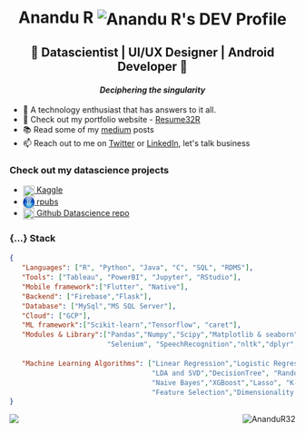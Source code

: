 <h1 align="center">Anandu R <img align="center" src="https://d2fltix0v2e0sb.cloudfront.net/dev-badge.svg" alt="Anandu R's DEV Profile" height="35" width="35"></h1> 
<h2 align="center">🤺 Datascientist | UI/UX Designer | Android Developer 🦉</h2> 
<h4 align="center"><i>Deciphering the singularity</i></h4>
<ul>
  <li>👾 A technology enthusiast that has answers to it all. </li>
  <li>🦈 Check out my portfolio website - <a href="https://anandur32.github.io/Resume32R/">Resume32R</a></li>
  <li>📚 Read some of my <a href="https://aquaregis32.medium.com/">medium</a> posts </li>
  <li>📫 Reach out to me on <a href="https://twitter.com/AquaRegis32">Twitter</a> or <a href="https://www.linkedin.com/in/anandur32/">LinkedIn</a>, let's talk business</li>
</ul>
<h3>Check out my datascience projects</h3>
<ul>
  <li><a href="https://www.kaggle.com/aquaregis32"><img src="https://cdn3.iconfinder.com/data/icons/logos-and-brands-adobe/512/189_Kaggle-512.png" height="20" width="20" align="center"> Kaggle</a></li>
  <li><a href="https://rpubs.com/aquaregis32/"><img src="images/rstudio-icon.png" height="20" width="20" align="center"> rpubs</a></li>
  <li><a href="https://github.com/AnanduR32/Datascience"><img src="https://www.flaticon.com/svg/static/icons/svg/25/25231.svg" height="20" width="20" align="center"> Github Datascience repo</a></li>
</ul>

<h3>{...} Stack</h3>

```json
{
   "Languages": ["R", "Python", "Java", "C", "SQL", "RDMS"],
   "Tools": ["Tableau", "PowerBI", "Jupyter", "RStudio"],
   "Mobile framework":["Flutter", "Native"],
   "Backend": ["Firebase","Flask"],
   "Database": ["MySql","MS SQL Server"],
   "Cloud": ["GCP"],
   "ML framework":["Scikit-learn","Tensorflow", "caret"],
   "Modules & Library":["Pandas","Numpy","Scipy","Matplotlib & seaborn","re","Beautifulsoup",
                        "Selenium", "SpeechRecognition","nltk","dplyr", "stringr", "caTools", "etc"],
                          
   "Machine Learning Algorithms": ["Linear Regression","Logistic Regression","KNeighborsRegressor",
                                   "LDA and SVD","DecisionTree", "RandomForest","SVM","KNN",
                                   "Naive Bayes","XGBoost","Lasso", "K-means","Model Validation",
                                   "Feature Selection","Dimensionality Reduction"]
}
```

<div display="block" overflow="auto">
  <img position="absolute" align="left" src="https://github-readme-stats.vercel.app/api?username=AnanduR32&count_private=true&show_icons=true&bg_color=F7F9F9" />
  <img position="absolute" align="right" src="https://github-readme-stats.vercel.app/api/top-langs/?username=AnanduR32&show_icons=true&theme=default" alt="AnanduR32"/>
</div>


